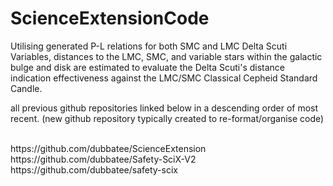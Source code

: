 # ScienceExtensionCode

Utilising generated P-L relations for both SMC and LMC Delta Scuti Variables, distances to the LMC, SMC, and variable stars within the galactic bulge and disk are estimated to evaluate the Delta Scuti's distance indication effectiveness against the LMC/SMC Classical Cepheid Standard Candle.

all previous github repositories linked below in a descending order of most recent. (new github repository typically created to re-format/organise code)

<br />
https://github.com/dubbatee/ScienceExtension <br />
https://github.com/dubbatee/Safety-SciX-V2 <br />
https://github.com/dubbatee/safety-scix <br />
